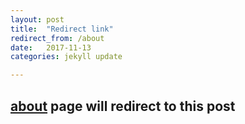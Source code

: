 ```yaml
---
layout: post
title:  "Redirect link"
redirect_from: /about
date:   2017-11-13
categories: jekyll update

---
```

[about] page will redirect to this post
---


[about]: /about/


 

